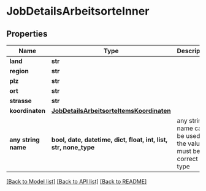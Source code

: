 # JobDetailsArbeitsorteInner


## Properties
Name | Type | Description | Notes
------------ | ------------- | ------------- | -------------
**land** | **str** |  | [optional] 
**region** | **str** |  | [optional] 
**plz** | **str** |  | [optional] 
**ort** | **str** |  | [optional] 
**strasse** | **str** |  | [optional] 
**koordinaten** | [**JobDetailsArbeitsorteItemsKoordinaten**](JobDetailsArbeitsorteItemsKoordinaten.md) |  | [optional] 
**any string name** | **bool, date, datetime, dict, float, int, list, str, none_type** | any string name can be used but the value must be the correct type | [optional]

[[Back to Model list]](../README.md#documentation-for-models) [[Back to API list]](../README.md#documentation-for-api-endpoints) [[Back to README]](../README.md)


